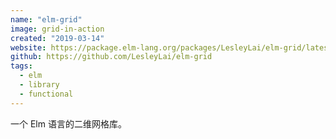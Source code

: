 ```yaml
---
name: "elm-grid"
image: grid-in-action
created: "2019-03-14"
website: https://package.elm-lang.org/packages/LesleyLai/elm-grid/latest/Grid
github: https://github.com/LesleyLai/elm-grid
tags:
  - elm
  - library
  - functional
---
```


一个 Elm 语言的二维网格库。
